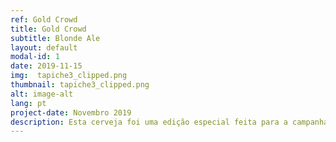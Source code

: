 ```yaml
---
ref: Gold Crowd
title: Gold Crowd
subtitle: Blonde Ale
layout: default
modal-id: 1
date: 2019-11-15
img:  tapiche3_clipped.png
thumbnail: tapiche3_clipped.png
alt: image-alt
lang: pt
project-date: Novembro 2019
description: Esta cerveja foi uma edição especial feita para a campanha. É uma Blonde Ale com lúpulos biológicos da nossa horta das variedades Golding e Nugget. 
---
```


